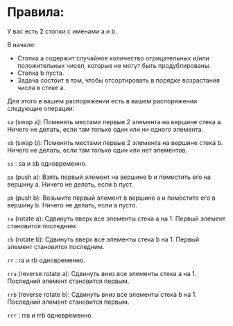 # Правила:

У вас есть 2 стопки с именами a и b.

В начале:
  - Стопка a содержит случайное количество отрицательных и/или положительных чисел, которые не могут быть продублированы.
  - Стопка b пуста.
  - Задача состоит в том, чтобы отсортировать в порядке возрастания числа в стеке a. 

Для этого в вашем распоряжении есть
в вашем распоряжении следующие операции:

```sa``` (swap a): Поменять местами первые 2 элемента на вершине стека a. Ничего не делать, если там только один или ни одного элемента.

```sb``` (swap b): Поменять местами первые 2 элемента на вершине стека b. Ничего не делать, если там только один или нет элементов.

```ss``` : sa и sb одновременно.

```pa``` (push a): Взять первый элемент на вершине b и поместить его на вершину a. Ничего не делать, если b пуст.

```pb``` (push b): Возьмите первый элемент в вершине a и поместите его в вершину b. Ничего не делать, если a пусто.

```ra``` (rotate a): Сдвинуть вверх все элементы стека a на 1. Первый элемент становится последним.

```rb``` (rotate b): Сдвинуть вверх все элементы стека b на 1. Первый элемент становится последним.

```rr``` : ra и rb одновременно.

```rra``` (reverse rotate a): Сдвинуть вниз все элементы стека a на 1. Последний элемент становится первым.

```rrb``` (reverse rotate b): Сдвинуть вниз все элементы стека b на 1. Последний элемент становится первым.

```rrr``` : rra и rrb одновременно.

